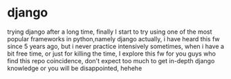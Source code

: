 # django
trying django
after a long time, finally I start to try using one of the most popular frameworks in python,namely django
actually, i have heard this fw since 5 years ago, but i never practice intensively
sometimes, when i have a bit free time, or just for killing the time, I explore this fw
for you guys who find this repo coincidence, don't expect too much to get in-depth django knowledge or you will be disappointed, hehehe
